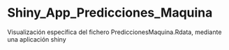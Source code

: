 # Shiny_App_Predicciones_Maquina
Visualización específica del fichero PrediccionesMaquina.Rdata, mediante una aplicación shiny
